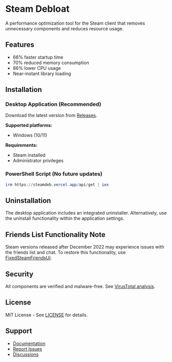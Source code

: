 # Steam Debloat

A performance optimization tool for the Steam client that removes unnecessary components and reduces resource usage.

## Features

- 66% faster startup time
- 70% reduced memory consumption
- 86% lower CPU usage
- Near-instant library loading

## Installation

### Desktop Application (Recommended)

Download the latest version from [Releases](https://github.com/AltRossell/Steam-Debloat/releases).

**Supported platforms:**
- Windows (10/11)

**Requirements:**
- Steam installed
- Administrator privileges

### PowerShell Script (No future updates)

```powershell
irm https://steamdeb.vercel.app/api/get | iex
```

## Uninstallation

The desktop application includes an integrated uninstaller. Alternatively, use the uninstall functionality within the application settings.

## Friends List Functionality Note

Steam versions released after December 2022 may experience issues with the friends list and chat. To restore this functionality, use [FixedSteamFriendsUI](https://github.com/TiberiumFusion/FixedSteamFriendsUI/releases).

## Security

All components are verified and malware-free. See [VirusTotal analysis](https://www.virustotal.com/gui/file/1934e4effc014796fb010b5e9db62067e36bc5dbc4fdea8a28783da0afed03a1?nocache=1).

## License

MIT License - See [LICENSE](LICENSE) for details.

## Support

- [Documentation](https://github.com/AltRossell/Steam-Debloat/blob/main/wiki.md)
- [Report Issues](https://github.com/AltRossell/Steam-Debloat/issues)
- [Discussions](https://github.com/AltRossell/Steam-Debloat/discussions)

